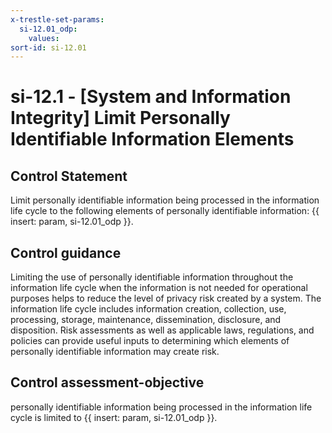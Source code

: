 ```yaml
---
x-trestle-set-params:
  si-12.01_odp:
    values:
sort-id: si-12.01
---
```


# si-12.1 - \[System and Information Integrity\] Limit Personally Identifiable Information Elements

## Control Statement

Limit personally identifiable information being processed in the information life cycle to the following elements of personally identifiable information: {{ insert: param, si-12.01_odp }}.

## Control guidance

Limiting the use of personally identifiable information throughout the information life cycle when the information is not needed for operational purposes helps to reduce the level of privacy risk created by a system. The information life cycle includes information creation, collection, use, processing, storage, maintenance, dissemination, disclosure, and disposition. Risk assessments as well as applicable laws, regulations, and policies can provide useful inputs to determining which elements of personally identifiable information may create risk.

## Control assessment-objective

personally identifiable information being processed in the information life cycle is limited to {{ insert: param, si-12.01_odp }}.
